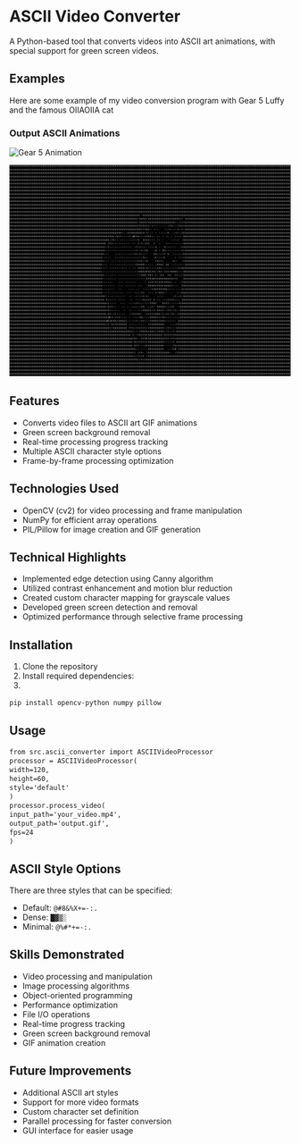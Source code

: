 # ASCII Video Converter

A Python-based tool that converts videos into ASCII art animations, with special support for green screen videos.

## Examples
Here are some example of my video conversion program with Gear 5 Luffy and the famous OIIAOIIA cat
### Output ASCII Animations
![Gear 5 Animation](https://raw.githubusercontent.com/linsaneinthemembrane/ascii-video-maker/main/gear_5.gif)


![OIIAOIIA Cat Animation](https://github.com/linsaneinthemembrane/ascii-video-maker/blob/main/OIIAOIIA_CAT.gif)





## Features

- Converts video files to ASCII art GIF animations
- Green screen background removal
- Real-time processing progress tracking
- Multiple ASCII character style options
- Frame-by-frame processing optimization

## Technologies Used

- OpenCV (cv2) for video processing and frame manipulation
- NumPy for efficient array operations
- PIL/Pillow for image creation and GIF generation

## Technical Highlights

- Implemented edge detection using Canny algorithm
- Utilized contrast enhancement and motion blur reduction
- Created custom character mapping for grayscale values
- Developed green screen detection and removal
- Optimized performance through selective frame processing

## Installation

1. Clone the repository
2. Install required dependencies:
3. 
```
pip install opencv-python numpy pillow
```

## Usage
```
from src.ascii_converter import ASCIIVideoProcessor
processor = ASCIIVideoProcessor(
width=120,
height=60,
style='default'
)
processor.process_video(
input_path='your_video.mp4',
output_path='output.gif',
fps=24
)
```


## ASCII Style Options
There are three styles that can be specified:
- Default: `@#8&%X+=-:.`
- Dense: `█▓▒░`
- Minimal: `@%#*+=-:.`

## Skills Demonstrated

- Video processing and manipulation
- Image processing algorithms
- Object-oriented programming
- Performance optimization
- File I/O operations
- Real-time progress tracking
- Green screen background removal
- GIF animation creation


## Future Improvements

- Additional ASCII art styles
- Support for more video formats
- Custom character set definition
- Parallel processing for faster conversion
- GUI interface for easier usage


